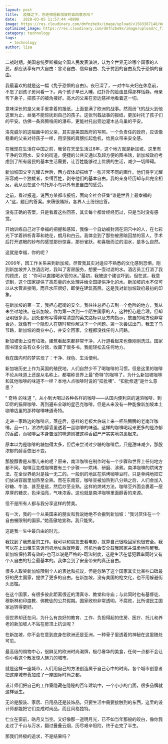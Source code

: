 ```yaml
---
layout: post
title:  疫情之下，你还相信新加坡的自由意志吗？
date:   2020-03-05 11:57:44 +0800
image: https://res.cloudinary.com/dmfnzbe9x/image/upload/v1583387148/WechatIMG759_ck9btc.jpg
optimized_image: https://res.cloudinary.com/dmfnzbe9x/image/upload/c_fill,h_171,w_325/v1583387148/WechatIMG759_ck9btc.jpg
category: technology
tags:
  - technology
author: lisa
---
```


二战时期，美国总统罗斯福向全国人民发表演讲，认为全世界无论哪个国家的人民，都应该享有四大自由：言论自由、信仰自由、免于贫困的自由及免于恐惧的自由。

我最喜欢的就是这一幅《免于恐惧的自由》。夜已深了，一对中年夫妇在休息前，不忘了到孩子房间看一下。两个孩子早已入睡，红扑扑的脸蛋显得那样恬静。母亲弯下身子，把孩子的被角掖好。高大的父亲在旁边慈祥地看着这一切。

意味深长的是父亲手里拿着的报纸，上面登满了欧洲的战事。然而纷飞的战火到他这里为止，丝毫不能惊扰到自己的孩子。这张刊载战事的报纸，更加衬托了孩子们的平安。仿佛一条奔腾喧闹的瀑布，更能衬托出旁边灌木丛鸟巢的平安。

洛克威尔的这幅画中的父亲，其实是美国政府的写照。一个负责任的政府，应该像稳重的父亲对待孩子一样，用坚强的肩膀扛起危机，给民众带来安全感。

在我现在生活在中国之前，我曾在天堂生活过6年，这个地方就是新加坡。这里有干净的饮用水、安全的街道，便捷的公共交通以及超方便的图书馆，新加坡政府考虑到了所有居民的基本生活需要，让百姓能够过上优质的生活，减少一切障碍。

新加坡国父李光耀去世后，西方媒体却描绘了一张非常不同的画作。他们将李光耀形容成一个独裁者，束缚百姓，剥夺他们的基本自由。我的亲身经历却与此完全相反，我从没在这个乌托邦小岛以外有更自由的感受。 

之前，看过报道，说西方某都市报纸，面向全社会征集“谁是世界上最幸福的人”这，题目的答案。来稿很踊跃，各界人士纷纷应答。

没有正确的答案，只是看着这些回答，其实每个都曾经经历过，只是当时没有感觉。

开始训练自己对于幸福的把握和感知，我像一个自幼被封闭在洞穴中的人，在七彩光下学着辨析青草和艳花，朗月和白云。我体会到了那些被黑暗囚禁的盲人，手术后打开遮眼的紗布的感觉那份惊喜，那份雀跃，和喜极而泣的泪水，是多么自然。

这就是幸福，你的呢？

2006年，因工作关系来到新加坡。尽管我其实对适应不熟悉的文化感到恐惧。刚到新加坡并入住酒店时，我叫了客房服务，想要一壶过滤的水。酒店员工打消了我的顾虑，说：“你可以直接喝水管的水。”最初，我被这个建议吓到。但在这，我意识到，这个国家提供了高质量的水处理并给全国提供净化的水。新加坡的水不仅可以从水管直接喝，而且水压很好，即使在建筑高层。这是我对新加坡政府最初的印象。

在新加坡的第一天，我担心逛街的安全。我往往总担心去到一个危险的地方，我从未坐过地铁。在新加坡，作为第一次到一个陌生国家的人，这种担心是合理，但却证明很多余。到处都有写得非常清楚的英文路标以及方向指示，放置的地方也非常合适，就像有一个隐形人在随时帮你解决下一个问题。第一次尝试出门，我去了乌节路，新加坡的商业中心，并安全回家，全程都没找任何人问路。

新加坡街上没有垃圾。建筑看起来都非常干净，人行道看起来也像刚刚洗过。国家图书馆全岛有众多分馆，收藏了很多书。我能轻松去任何地方。

我在国内时的梦实现了：干净、绿色、生活便利。

新加坡历史上作为英国的殖民地，人们自然少不了喝咖啡的习惯。但是这里的咖啡不论从味道上还是从名称上，都堪称世界上最“奇特”的咖啡了。为什么新加坡咖啡和其他咖啡的味道不一样？本地人点咖啡时说的“扣批噢”、“扣批修逮”是什么意思？

“ 奇特 的味道 ”，从小到大喝过各种各样的咖啡——从国内便利店的速溶咖啡、到印尼的猫屎咖啡、再到遍布全球的星巴克咖啡，但是从来没有一种能像新加坡本土咖啡店里的那种咖啡味道奇特。

走进一家路边的咖啡店，落座后，慈祥的老板大伯端上来一杯热腾腾的老南洋咖啡。品一口，浓浓的醇香里透着一丝咖啡的味道。这样的咖啡喝起来更多的是浓郁的香甜，而咖啡豆本身苦涩的味道则被这种香甜严严实实地包裹起来。 

原本以为是咖啡的糖加得太多，但后来尝试过少糖的咖啡后，只是甜味减少，那股浓郁的醇香依旧不变。

那股醇香是从哪儿来的呢？原来，南洋咖啡在制作时有一个步骤和世界上任何地方都不同。咖啡豆变成咖啡要有三个步骤——烘烤、研磨、沸煮。南洋咖啡的烘烤方法，在全世界绝对是独一无二的。一般别的地区在烘烤咖啡豆时，只是单纯地把它们放进容器里加热至全熟。而在东南亚，咖啡豆被加热到八分熟之后，人们会加入砂糖、牛油、甚至是盐，然后炒至全熟。这样的烘烤方法，咖啡豆外面会裹着一层厚厚的糖衣，色泽油亮，气味浓香。这也就是南洋咖啡里面醇香的来源。

但不是所有人都与我分享这样的赞美。

有一次，我的一个从美国来的朋友和我说她绝不会搬到新加坡：“我讨厌住在一个自由被限制的国家。”她高傲地宣称。我只能笑。

这是我一生中最自由的时光。

我找到了我热爱的工作。我可以和朋友去看电影，就算自己很晚回家也很安全。我可以在上出租车告诉司机地址后就睡着，司机也会安全载我回家并温柔地叫醒我。新加坡保持着有效的-也可以说是严格的-司法制度，这是生活在低犯罪率同时又有个人自由的社会最基本的。我体会到了安全带来的真正自由。

很多人取笑新加坡限制个人的表达和抗议，但是忽略了这个国家其实比某些口碑最好的民主国家，提供了更多的自由。在新加坡，没有美国的枪文化，也不用躲避街头恶棍。

在这个国家，有很多彼此距离很近的清真寺、教堂和寺庙；与此同时也有基督徒、穆斯林和印度教、佛教徒的公共假期。国家政府非常透明，不腐败，比所谓民主国家运转得更好。

但世界却还在问，为什么有良好的教育、工作、负担得起的住房、医疗、托儿和养老的新加坡人不站在房顶上抗议呢？

在新加坡，你不会在意到底身在欧洲还是亚洲，一种骨子里透着的神秘在这里随处可见。

最高级的购物中心，很鲜见的欧洲时尚潮牌，极尽奢华的美食，任何一点都不会让你小看这个散发惊人魅力的城市。

就是这样一座城市，人们用自己的方法创造属于自己心中的时尚，各个城市创意者把这座城市叠加成了一座国际时尚之都。

设计师们把自己的工作室隐藏在隐秘的百年建筑中，一个小小的门面，很多品牌就这样诞生。

无论是服装、家居、日用品还是装饰品，只要生活中需要接触到的东西，这里的设计师都能把它们变成时尚品，而且风格独特。

伫立在窗前，皓月又当空。又好像那一道明月光，已不如当年那般的皎白，像你我走过了千山与万水，翻过叠叠云烟，历尽艰辛阻险，终于走完了半生。

那我们终极的追求，不是结果吗？
